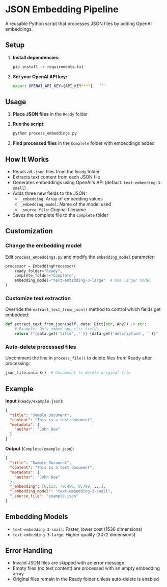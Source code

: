 # JSON Embedding Pipeline

A reusable Python script that processes JSON files by adding OpenAI embeddings.

## Setup

1. **Install dependencies:**
   ```bash
   pip install -r requirements.txt
   ```

2. **Set your OpenAI API key:**
   ```bash
   export OPENAI_API_KEY={API_KEY****}   ```

## Usage

1. **Place JSON files** in the `Ready` folder

2. **Run the script:**
   ```bash
   python process_embeddings.py
   ```

3. **Find processed files** in the `Complete` folder with embeddings added

## How It Works

- Reads all `.json` files from the `Ready` folder
- Extracts text content from each JSON file
- Generates embeddings using OpenAI's API (default: `text-embedding-3-small`)
- Adds three new fields to the JSON:
  - `_embedding`: Array of embedding values
  - `_embedding_model`: Name of the model used
  - `_source_file`: Original filename
- Saves the complete file to the `Complete` folder

## Customization

### Change the embedding model

Edit `process_embeddings.py` and modify the `embedding_model` parameter:

```python
processor = EmbeddingProcessor(
    ready_folder="Ready",
    complete_folder="Complete",
    embedding_model="text-embedding-3-large"  # Use larger model
)
```

### Customize text extraction

Override the `extract_text_from_json()` method to control which fields get embedded:

```python
def extract_text_from_json(self, data: Dict[str, Any]) -> str:
    # Example: Only embed specific fields
    return f"{data.get('title', '')} {data.get('description', '')}"
```

### Auto-delete processed files

Uncomment the line in `process_file()` to delete files from Ready after processing:

```python
json_file.unlink()  # Uncomment to delete original file
```

## Example

**Input** (`Ready/example.json`):
```json
{
  "title": "Sample Document",
  "content": "This is a test document",
  "metadata": {
    "author": "John Doe"
  }
}
```

**Output** (`Complete/example.json`):
```json
{
  "title": "Sample Document",
  "content": "This is a test document",
  "metadata": {
    "author": "John Doe"
  },
  "_embedding": [0.123, -0.456, 0.789, ...],
  "_embedding_model": "text-embedding-3-small",
  "_source_file": "example.json"
}
```

## Embedding Models

- `text-embedding-3-small`: Faster, lower cost (1536 dimensions)
- `text-embedding-3-large`: Higher quality (3072 dimensions)

## Error Handling

- Invalid JSON files are skipped with an error message
- Empty files (no text content) are processed with an empty embedding array
- Original files remain in the Ready folder unless auto-delete is enabled
